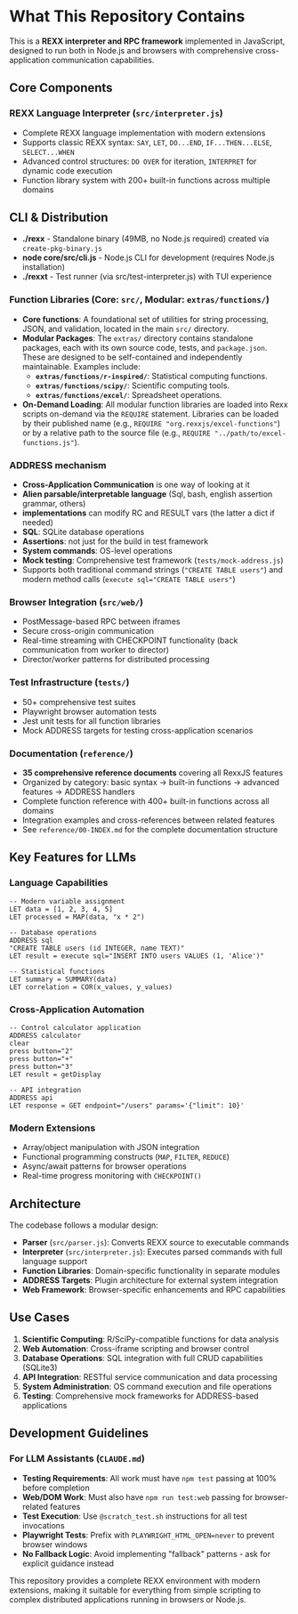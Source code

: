 # What This Repository Contains

This is a **REXX interpreter and RPC framework** implemented in JavaScript, designed to run both in Node.js and browsers with comprehensive cross-application communication capabilities.

## Core Components

### REXX Language Interpreter (`src/interpreter.js`)
- Complete REXX language implementation with modern extensions
- Supports classic REXX syntax: `SAY`, `LET`, `DO...END`, `IF...THEN...ELSE`, `SELECT...WHEN`
- Advanced control structures: `DO OVER` for iteration, `INTERPRET` for dynamic code execution
- Function library system with 200+ built-in functions across multiple domains

## CLI & Distribution

- **./rexx** - Standalone binary (49MB, no Node.js required) created via `create-pkg-binary.js`
- **node core/src/cli.js** - Node.js CLI for development (requires Node.js installation)  
- **./rexxt** - Test runner (via src/test-interpreter.js) with TUI experience 

### Function Libraries (Core: `src/`, Modular: `extras/functions/`)
- **Core functions**: A foundational set of utilities for string processing, JSON, and validation, located in the main `src/` directory.
- **Modular Packages**: The `extras/` directory contains standalone packages, each with its own source code, tests, and `package.json`. These are designed to be self-contained and independently maintainable. Examples include:
    - **`extras/functions/r-inspired/`**: Statistical computing functions.
    - **`extras/functions/scipy/`**: Scientific computing tools.
    - **`extras/functions/excel/`**: Spreadsheet operations.
- **On-Demand Loading**: All modular function libraries are loaded into Rexx scripts on-demand via the `REQUIRE` statement. Libraries can be loaded by their published name (e.g., `REQUIRE "org.rexxjs/excel-functions"`) or by a relative path to the source file (e.g., `REQUIRE "../path/to/excel-functions.js"`).

### ADDRESS mechanism 
- **Cross-Application Communication** is one way of looking at it
- **Alien parsable/interpretable language** (Sql, bash, english assertion grammar, others)
- **implementations** can modify RC and RESULT vars (the latter a dict if needed)
- **SQL**: SQLite database operations
- **Assertions**: not just for the build in test framework
- **System commands**: OS-level operations  
- **Mock testing**: Comprehensive test framework (`tests/mock-address.js`)
- Supports both traditional command strings (`"CREATE TABLE users"`) and modern method calls (`execute sql="CREATE TABLE users"`)

### Browser Integration (`src/web/`)
- PostMessage-based RPC between iframes
- Secure cross-origin communication
- Real-time streaming with CHECKPOINT functionality (back communication from worker to director)
- Director/worker patterns for distributed processing

### Test Infrastructure (`tests/`)
- 50+ comprehensive test suites
- Playwright browser automation tests
- Jest unit tests for all function libraries
- Mock ADDRESS targets for testing cross-application scenarios

### Documentation (`reference/`)
- **35 comprehensive reference documents** covering all RexxJS features
- Organized by category: basic syntax → built-in functions → advanced features → ADDRESS handlers
- Complete function reference with 400+ built-in functions across all domains
- Integration examples and cross-references between related features
- See `reference/00-INDEX.md` for the complete documentation structure

## Key Features for LLMs

### Language Capabilities
```rexx
-- Modern variable assignment
LET data = [1, 2, 3, 4, 5]
LET processed = MAP(data, "x * 2")

-- Database operations
ADDRESS sql
"CREATE TABLE users (id INTEGER, name TEXT)"
LET result = execute sql="INSERT INTO users VALUES (1, 'Alice')"

-- Statistical functions
LET summary = SUMMARY(data)
LET correlation = COR(x_values, y_values)
```

### Cross-Application Automation
```rexx
-- Control calculator application
ADDRESS calculator
clear
press button="2"
press button="+"
press button="3" 
LET result = getDisplay

-- API integration
ADDRESS api
LET response = GET endpoint="/users" params='{"limit": 10}'
```

### Modern Extensions
- Array/object manipulation with JSON integration
- Functional programming constructs (`MAP`, `FILTER`, `REDUCE`)
- Async/await patterns for browser operations
- Real-time progress monitoring with `CHECKPOINT()`

## Architecture

The codebase follows a modular design:
- **Parser** (`src/parser.js`): Converts REXX source to executable commands
- **Interpreter** (`src/interpreter.js`): Executes parsed commands with full language support
- **Function Libraries**: Domain-specific functionality in separate modules
- **ADDRESS Targets**: Plugin architecture for external system integration
- **Web Framework**: Browser-specific enhancements and RPC capabilities

## Use Cases

1. **Scientific Computing**: R/SciPy-compatible functions for data analysis
2. **Web Automation**: Cross-iframe scripting and browser control
3. **Database Operations**: SQL integration with full CRUD capabilities (SQLite3)  
4. **API Integration**: RESTful service communication and data processing
5. **System Administration**: OS command execution and file operations
6. **Testing**: Comprehensive mock frameworks for ADDRESS-based applications

## Development Guidelines

### For LLM Assistants (`CLAUDE.md`)
- **Testing Requirements**: All work must have `npm test` passing at 100% before completion
- **Web/DOM Work**: Must also have `npm run test:web` passing for browser-related features  
- **Test Execution**: Use `@scratch_test.sh` instructions for all test invocations
- **Playwright Tests**: Prefix with `PLAYWRIGHT_HTML_OPEN=never` to prevent browser windows
- **No Fallback Logic**: Avoid implementing "fallback" patterns - ask for explicit guidance instead

This repository provides a complete REXX environment with modern extensions, making it suitable for everything from simple scripting to complex distributed applications running in browsers or Node.js.